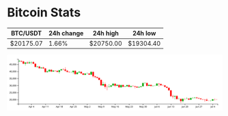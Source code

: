 # Bitcoin Stats

BTC/USDT|24h change|24h high|24h low|
|---|---|---|---|
|$20175.07|1.66%|$20750.00|$19304.40|

<img src="./chart.svg">

